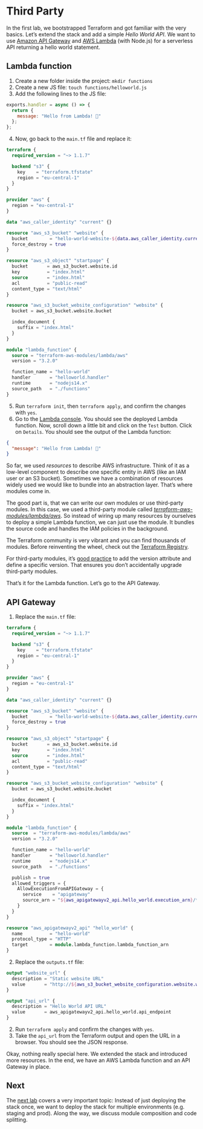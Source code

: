 # Third Party

In the first lab, we bootstrapped Terraform and got familiar with the very basics. Let’s extend the stack and add a simple *Hello World API*. We want to use [Amazon API Gateway](https://aws.amazon.com/api-gateway/) and [AWS Lambda](https://aws.amazon.com/lambda/) (with Node.js) for a serverless API returning a hello world statement.

## Lambda function

1. Create a new folder inside the project: `mkdir functions`
2. Create a new JS file: `touch functions/helloworld.js`
3. Add the following lines to the JS file:
  ```js
  exports.handler = async () => {
    return { 
      message: "Hello from Lambda! 👋"
    };
  };
  ```
4. Now, go back to the `main.tf` file and replace it:
  ```tf
  terraform {
    required_version = "~> 1.1.7"

    backend "s3" {
      key    = "terraform.tfstate"
      region = "eu-central-1"
    }
  }

  provider "aws" {
    region = "eu-central-1"
  }

  data "aws_caller_identity" "current" {}

  resource "aws_s3_bucket" "website" {
    bucket        = "hello-world-website-${data.aws_caller_identity.current.account_id}"
    force_destroy = true
  }

  resource "aws_s3_object" "startpage" {
    bucket       = aws_s3_bucket.website.id
    key          = "index.html"
    source       = "index.html"
    acl          = "public-read"
    content_type = "text/html"
  }

  resource "aws_s3_bucket_website_configuration" "website" {
    bucket = aws_s3_bucket.website.bucket

    index_document {
      suffix = "index.html"
    }
  }

  module "lambda_function" {
    source = "terraform-aws-modules/lambda/aws"
    version = "3.2.0"

    function_name = "hello-world"
    handler       = "helloworld.handler"
    runtime       = "nodejs14.x"
    source_path   = "./functions"
  }
  ```
5. Run `terraform init`, then `terraform apply`, and confirm the changes with `yes`.
6. Go to the [Lambda console](https://eu-central-1.console.aws.amazon.com/lambda/home?region=eu-central-1#/functions/hello-world?tab=testing). You should see the deployed Lambda function. Now, scroll down a little bit and click on the `Test` button. Click on `Details`. You should see the output of the Lambda function:
  ```json
  {
    "message": "Hello from Lambda! 👋"
  }
  ```

So far, we used *resources* to describe AWS infrastructure. Think of it as a low-level component to describe one specific entity in AWS (like an IAM user or an S3 bucket). Sometimes we have a combination of resources widely used we would like to bundle into an abstraction layer. That’s where modules come in.

The good part is, that we can write our own modules or use third-party modules. In this case, we used a third-party module called [*terraform-aws-modules/lambda/aws*](https://registry.terraform.io/modules/terraform-aws-modules/lambda/aws/latest). So instead of wiring up many resources by ourselves to deploy a simple Lambda function, we can just use the module. It bundles the source code and handles the IAM policies in the background.

The Terraform community is very vibrant and you can find thousands of modules. Before reinventing the wheel, check out the [Terraform Registry](https://registry.terraform.io).

For third-party modules, it’s [good practice](https://www.terraform.io/language/expressions/version-constraints#module-versions) to add the version attribute and define a specific version. That ensures you don’t accidentally upgrade third-party modules.

That’s it for the Lambda function. Let’s go to the API Gateway.

## API Gateway

1. Replace the `main.tf` file:
  ```tf
  terraform {
    required_version = "~> 1.1.7"

    backend "s3" {
      key    = "terraform.tfstate"
      region = "eu-central-1"
    }
  }

  provider "aws" {
    region = "eu-central-1"
  }

  data "aws_caller_identity" "current" {}

  resource "aws_s3_bucket" "website" {
    bucket        = "hello-world-website-${data.aws_caller_identity.current.account_id}"
    force_destroy = true
  }

  resource "aws_s3_object" "startpage" {
    bucket       = aws_s3_bucket.website.id
    key          = "index.html"
    source       = "index.html"
    acl          = "public-read"
    content_type = "text/html"
  }

  resource "aws_s3_bucket_website_configuration" "website" {
    bucket = aws_s3_bucket.website.bucket

    index_document {
      suffix = "index.html"
    }
  }

  module "lambda_function" {
    source  = "terraform-aws-modules/lambda/aws"
    version = "3.2.0"

    function_name = "hello-world"
    handler       = "helloworld.handler"
    runtime       = "nodejs14.x"
    source_path   = "./functions"

    publish = true
    allowed_triggers = {
      AllowExecutionFromAPIGateway = {
        service    = "apigateway"
        source_arn = "${aws_apigatewayv2_api.hello_world.execution_arn}/*/*"
      }
    }
  }

  resource "aws_apigatewayv2_api" "hello_world" {
    name          = "hello-world"
    protocol_type = "HTTP"
    target        = module.lambda_function.lambda_function_arn
  }
  ```
2. Replace the `outputs.tf` file:
  ```tf
  output "website_url" {
    description = "Static website URL"
    value       = "http://${aws_s3_bucket_website_configuration.website.website_endpoint}"
  }

  output "api_url" {
    description = "Hello World API URL"
    value       = aws_apigatewayv2_api.hello_world.api_endpoint
  }
  ```
2. Run `terraform apply` and confirm the changes with `yes`.
3. Take the `api_url` from the Terraform output and open the URL in a browser. You should see the JSON response.

Okay, nothing really special here. We extended the stack and introduced more resources. In the end, we have an AWS Lambda function and an API Gateway in place.

## Next

The [next lab](../3-module-composition/) covers a very important topic: Instead of just deploying the stack once, we want to deploy the stack for multiple environments (e.g. staging and prod). Along the way, we discuss module composition and code splitting.
